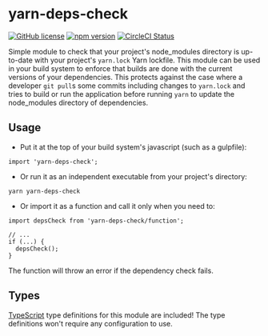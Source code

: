 # yarn-deps-check

[![GitHub license](https://img.shields.io/badge/license-MIT-blue.svg)](https://github.com/Macil/yarn-deps-check/blob/master/LICENSE.txt) [![npm version](https://img.shields.io/npm/v/yarn-deps-check.svg?style=flat)](https://www.npmjs.com/package/yarn-deps-check) [![CircleCI Status](https://circleci.com/gh/Macil/yarn-deps-check.svg?style=shield)](https://circleci.com/gh/Macil/yarn-deps-check)

Simple module to check that your project's node_modules directory is up-to-date
with your project's `yarn.lock` Yarn lockfile. This module can be used in your
build system to enforce that builds are done with the current versions of your
dependencies. This protects against the case where a developer `git pull`s some
commits including changes to `yarn.lock` and tries to build or run the
application before running `yarn` to update the node_modules directory of
dependencies.

## Usage

- Put it at the top of your build system's javascript (such as a gulpfile):

```
import 'yarn-deps-check';
```

- Or run it as an independent executable from your project's directory:

```
yarn yarn-deps-check
```

- Or import it as a function and call it only when you need to:

```
import depsCheck from 'yarn-deps-check/function';

// ...
if (...) {
  depsCheck();
}
```

The function will throw an error if the dependency check fails.

## Types

[TypeScript](https://www.typescriptlang.org/) type definitions for this module are included!
The type definitions won't require any configuration to use.
